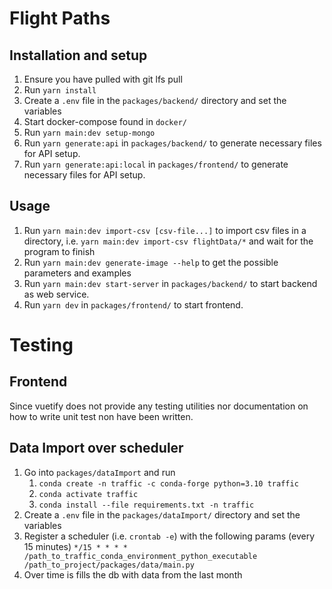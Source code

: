 # Flight Paths

## Installation and setup

1. Ensure you have pulled with git lfs pull
2. Run `yarn install`
3. Create a `.env` file in the `packages/backend/` directory and set the variables
4. Start docker-compose found in `docker/`
5. Run `yarn main:dev setup-mongo`
6. Run `yarn generate:api` in `packages/backend/` to generate necessary files for API setup.
7. Run `yarn generate:api:local` in `packages/frontend/` to generate necessary files for API setup.

## Usage

1. Run `yarn main:dev import-csv [csv-file...]` to import csv files in a directory, i.e. `yarn main:dev import-csv flightData/*` and wait for the program to finish
2. Run `yarn main:dev generate-image --help` to get the possible parameters and examples
3. Run `yarn main:dev start-server` in `packages/backend/` to start backend as web service.
4. Run `yarn dev` in `packages/frontend/` to start frontend.

# Testing

## Frontend

Since vuetify does not provide any testing utilities nor documentation on how to write unit test non have been written.

## Data Import over scheduler

1. Go into `packages/dataImport` and run
   1. `conda create -n traffic -c conda-forge python=3.10 traffic`
   2. `conda activate traffic`
   3. `conda install --file requirements.txt -n traffic`
2. Create a `.env` file in the `packages/dataImport/` directory and set the variables
3. Register a scheduler (i.e. `crontab -e`) with the following params (every 15 minutes) `*/15 * * * * /path_to_traffic_conda_environment_python_executable /path_to_project/packages/data/main.py`
4. Over time is fills the db with data from the last month
